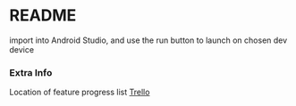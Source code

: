 # README #

import into Android Studio, and use the run button to launch on chosen dev device

### Extra Info ###

Location of feature progress list [Trello](https://trello.com/b/szbcUPRw/rocketjournal)